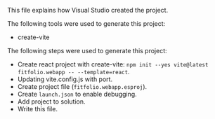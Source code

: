 This file explains how Visual Studio created the project.

The following tools were used to generate this project:
- create-vite

The following steps were used to generate this project:
- Create react project with create-vite: `npm init --yes vite@latest fitfolio.webapp -- --template=react`.
- Updating vite.config.js with port.
- Create project file (`fitfolio.webapp.esproj`).
- Create `launch.json` to enable debugging.
- Add project to solution.
- Write this file.
